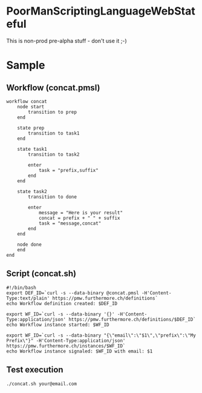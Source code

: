 # PoorManScriptingLanguageWebStateful

This is non-prod pre-alpha stuff - don't use it ;-)

# Sample

## Workflow (concat.pmsl)

```
workflow concat
	node start
		transition to prep
	end
	
	state prep
		transition to task1
	end
	
	state task1
		transition to task2
		
		enter
			task = "prefix,suffix"
		end
	end
	
	state task2
		transition to done
		
		enter
			message = "Here is your result"
			concat = prefix + " " + suffix
			task = "message,concat"
		end
	end
	
	node done
	end
end
```

## Script (concat.sh)

```
#!/bin/bash
export DEF_ID=`curl -s --data-binary @concat.pmsl -H'Content-Type:text/plain' https://pmw.furthermore.ch/definitions`
echo Workflow definition created: $DEF_ID

export WF_ID=`curl -s --data-binary '{}' -H'Content-Type:application/json' https://pmw.furthermore.ch/definitions/$DEF_ID`
echo Workflow instance started: $WF_ID

export WF_ID=`curl -s --data-binary "{\"email\":\"$1\",\"prefix\":\"My Prefix\"}" -H'Content-Type:application/json' https://pmw.furthermore.ch/instances/$WF_ID`
echo Workflow instance signaled: $WF_ID with email: $1
```

## Test execution

```
./concat.sh your@email.com
```
